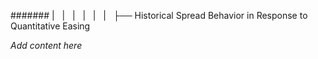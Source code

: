 ####### |   |   |   |   |   |   ├── Historical Spread Behavior in Response to Quantitative Easing

*Add content here*